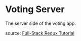 # Voting Server

The server side of the voting app.

source: [Full-Stack Redux Tutorial](http://teropa.info/blog/2015/09/10/full-stack-redux-tutorial.html)